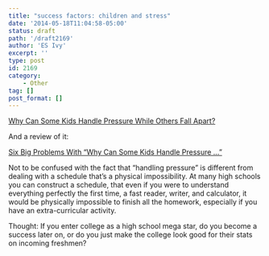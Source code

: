 ```yaml
---
title: "success factors: children and stress"
date: '2014-05-18T11:04:58-05:00'
status: draft
path: '/draft2169'
author: 'ES Ivy'
excerpt: ''
type: post
id: 2169
category:
    - Other
tag: []
post_format: []
---
```

[Why Can Some Kids Handle Pressure While Others Fall Apart?](http://www.nytimes.com/2013/02/10/magazine/why-can-some-kids-handle-pressure-while-others-fall-apart.html?pagewanted=all "Kids and Stress")

And a review of it:

[Six Big Problems With “Why Can Some Kids Handle Pressure …”](http://blog.chabris.com/2013/02/six-big-problems-with-why-can-some-kids.html "Review of why some kids handle pressure better")

Not to be confused with the fact that “handling pressure” is different from dealing with a schedule that’s a physical impossibility. At many high schools you can construct a schedule, that even if you were to understand everything perfectly the first time, a fast reader, writer, and calculator, it would be physically impossible to finish all the homework, especially if you have an extra-curricular activity.

Thought: If you enter college as a high school mega star, do you become a success later on, or do you just make the college look good for their stats on incoming freshmen?